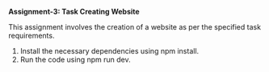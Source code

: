 **Assignment-3: Task Creating Website**

This assignment involves the creation of a website as per the specified task requirements.

1. Install the necessary dependencies using npm install.
2. Run the code using npm run dev.
